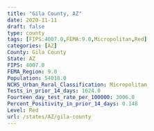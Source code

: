 ```yaml
---
title: "Gila County, AZ"
date: 2020-11-11
draft: false
type: county
tags: [FIPS:4007.0,FEMA:9.0,Micropolitan,Red]
categories: [AZ]
County: Gila County
State: AZ
FIPS: 4007.0
FEMA_Region: 9.0
Population: 54018.0
NCHS_Urban_Rural_Classification: Micropolitan
Tests_in_prior_14_days: 1624.0
Fourteen_day_test_rate_per_100000: 3006.0
Percent_Positivity_in_prior_14_days: 0.148
Level: Red
url: /states/AZ/gila-county
---
```



